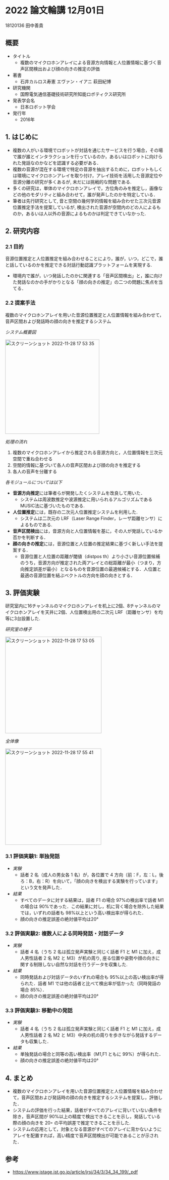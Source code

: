# 2022 論文輪講 12月01日

18120136 田中善貴

## 概要
- タイトル
    - 複数のマイクロホンアレイによる音源方向情報と人位置情報に基づく音声区間検出および顔の向きの推定の評価
- 著書 
    - 石井カルロス寿憲 エヴァン・イアニ 萩田紀博
- 研究機関
    - 国際電気通信基礎技術研究所知能ロボティクス研究所
- 発表学会名
    - 日本ロボット学会
- 発行年
    - 2016年

## 1. はじめに

- 複数の人がいる環境でロボットが対話を通じたサービスを行う場合，その場で誰が誰とインタラクションを行っているのか，あるいはロボットに向けられた発話なのかなどを認識する必要がある．
- 複数の音源が混在する環境で特定の音源を抽出するために，ロボットもしくは環境にマイクロホンアレイを取り付け，アレイ技術を活用した音源定位や音源分離の研究が多くあるが, 未だには挑戦的な問題である.
- 多くの研究は，単体のマイクロホンアレイで，方位角のみを推定し，画像などの他のモダリティと組み合わせて，誰が発声したのかを特定している．
- 筆者は先行研究として, 音と空間の幾何学的情報を組み合わせた三次元音源位置推定手法を提案しているが, 検出された音源が空間内のどの人によるものか，あるいは人以外の音源によるものかは判定できていなかった.

## 2. 研究内容

### 2.1 目的

音源位置推定と人位置推定を組み合わせることにより，誰が，いつ，どこで，誰と話しているのかを推定できる対話行動認識プラットフォームを実現する.
- 環境内で誰が，いつ発話したのかに関連する「音声区間検出」と，誰に向けた発話なのかの手がかりとなる「顔の向きの推定」の二つの問題に焦点を当てる．

### 2.2 提案手法

複数のマイクロホンアレイを用いた音源位置推定と人位置情報を組み合わせて，音声区間および発話時の顔の向きを推定するシステム

_システム概要図_

<img width="298" alt="スクリーンショット 2022-11-28 17 53 35" src="https://user-images.githubusercontent.com/68012132/204234728-e51c1613-ea44-4ab4-b53e-1fdbcd8eed5f.png">

_処理の流れ_
1. 複数のマイクロホンアレイから推定される音源方向と，人位置情報を三次元空間で重ね合わせる
2. 空間的情報に基づいて各人の音声区間および顔の向きを推定する
3. 各人の音声を分離する

_各モジュールについては以下_
- **音源方向推定**には筆者らが開発したくシステムを改良して用いた．
    - システムは周波数推定や波源推定に用いられるアルゴリズムであるMUSIC法に基づいたものである.
- **人位置推定**には，既存の二次元人位置推定システムを利用した.
    - システムは二次元の LRF（Laser Range Finder，レーザ距離センサ）によるものである.
- **音声区間検出**には，音源方向と人位置情報を基に，その人が発話しているか否かを判断する．
- **顔の向きの推定**には，音源位置と人位置の推定結果に基づく新しい手法を提案する．
    - 音源位置と人位置の距離が閾値（distpos th）より小さい音源位置候補のうち，音源方向が推定された両アレイとの総距離が最小（つまり，方向推定誤差が最小）となるものを音源位置の最適候補とする．人位置と最適の音源位置を結ぶベクトルの方向を顔の向きとする．

## 3. 評価実験

研究室内に16チャンネルのマイクロホンアレイを机上に2個、8チャンネルのマイクロホンアレイを天井に2個、人位置検出用の二次元 LRF（距離センサ）を均等に3台設置した.

_研究室の様子_

<img width="305" alt="スクリーンショット 2022-11-28 17 53 05" src="https://user-images.githubusercontent.com/68012132/204234604-34288638-7fb4-4413-ade4-a6e6b1c07514.png">

_全体像_

<img width="304" alt="スクリーンショット 2022-11-28 17 55 41" src="https://user-images.githubusercontent.com/68012132/204235171-988ecc87-06a2-46d5-80ff-c1799489c790.png">

### 3.1 評価実験1: 単独発話

- _実験_
    - 話者 2 名（成人の男女各 1 名）が，各位置で 4 方向（前：F，左：L，後ろ：B，右：R）を向いて，「顔の向きを検出する実験を行っています」という文を発声した．
- _結果_
    -  すべてのデータに対する結果は，話者 F1 の場合 97%の検出率で話者 M1 の場合は 90%であった．この結果に対し，机に背く場合を除外した結果では，いずれの話者も 98%以上という高い検出率が得られた．
    -  顔の向きの推定誤差の絶対値平均は20°


### 3.2 評価実験2: 複数人による同時発話・対話データ

-  _実験_
    - 話者 4 名（うち 2 名は孤立発声実験と同じく話者 F1 と M1 に加え，成人男性話者 2 名 M2 と M3）が机の周り, 座る位置や姿勢や顔の向きに関する制限しない自然な対話を行うデータを収集した.
- _結果_
    - 同時発話および対話データのいずれの場合も 95%以上の高い検出率が得られた．話者 M1 では他の話者と比べて検出率が低かった（同時発話の場合 85%）．
    - 顔の向きの推定誤差の絶対値平均は20°


### 3.3 評価実験3: 移動中の発話

- _実験_
    - 話者 4 名（うち 2 名は孤立発声実験と同じく話者 F1 と M1 に加え，成人男性話者 2 名 M2 と M3）中央の机の周りを歩きながら発話するデータも収集した．
- _結果_
    - 単独発話の場合と同等の高い検出率（M1,F1 ともに 99%）が得られた．
    - 顔の向きの推定誤差の絶対値平均は20°
        
## 4. まとめ

- 複数のマイクロホンアレイを用いた音源位置推定と人位置情報を組み合わせて，音声区間および発話時の顔の向きを推定するシステムを提案し，評価した．
- システムの評価を行った結果，話者がすべてのアレイに背いていない条件を除き，音声区間が 90%以上の精度で検出できることを示し，発話している際の顔の向きを 20◦ の平均誤差で推定できることを示した.
 - システムの応用として，対象となる音源がすべてのアレイに背かないようにアレイを配置すれば，高い精度で音声区間検出が可能であることが示された．
        

## 参考
- https://www.jstage.jst.go.jp/article/jrsj/34/3/34_34_199/_pdf
